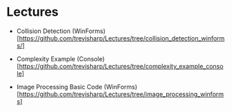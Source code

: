 # Lectures

- Collision Detection (WinForms)[https://github.com/trevisharp/Lectures/tree/collision_detection_winforms/]

- Complexity Example (Console)[https://github.com/trevisharp/Lectures/tree/complexity_example_console]

- Image Processing Basic Code (WinForms)[https://github.com/trevisharp/Lectures/tree/image_processing_winforms]
